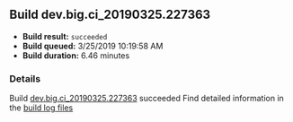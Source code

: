 ## Build dev.big.ci_20190325.227363
- **Build result:** `succeeded`
- **Build queued:** 3/25/2019 10:19:58 AM
- **Build duration:** 6.46 minutes
### Details
Build [dev.big.ci_20190325.227363](https://winappstudio.visualstudio.com/web/build.aspx?pcguid=a4ef43be-68ce-4195-a619-079b4d9834c2&builduri=vstfs%3a%2f%2f%2fBuild%2fBuild%2f27363) succeeded
Find detailed information in the [build log files](https://uwpctdiags.blob.core.windows.net/buildlogs/dev.big.ci_20190325.227363_logs.zip)

